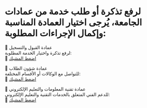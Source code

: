 # لرفع تذكرة أو طلب خدمة من عمادات الجامعة، يُرجى اختيار العمادة المناسبة وإكمال الإجراءات المطلوبة:

🔹 عمادة القبول والتسجيل  
لرفع تذكرة واختيار الخدمة المطلوبة:  
🔗 [اضغط المشبك](#)

🔹 عمادة شؤون الطلاب  
للتواصل مع الوكالات أو الأقسام المختلفة:  
🔗 [اضغط المشبك](#)

🔹 عمادة تقنية المعلومات والتعليم الإلكتروني  
للدعم الفني المتعلق بالخدمات التقنية والتعليم الإلكتروني:  
🔗 [اضغط المشبك](#)
